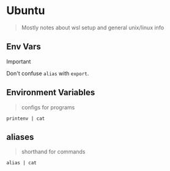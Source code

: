 # Ubuntu

> Mostly notes about wsl setup and general unix/linux info

## Env Vars

> [!IMPORTANT]
> Don't confuse `alias` with `export`.

## Environment Variables

> configs for programs

`printenv | cat`

## aliases

> shorthand for commands

`alias | cat`

